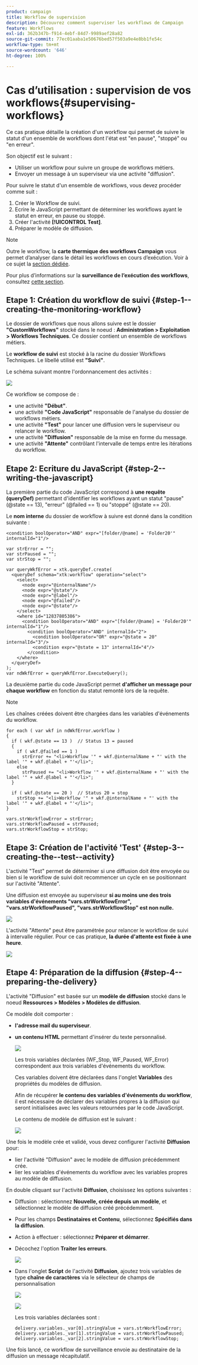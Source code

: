 ```yaml
---
product: campaign
title: Workflow de supervision
description: Découvrez comment superviser les workflows de Campaign
feature: Workflows
exl-id: 362b347b-f914-4ebf-84d7-9989aef28a82
source-git-commit: 77ec01aaba1e50676bed57f503a9e4e8bb1fe54c
workflow-type: tm+mt
source-wordcount: '646'
ht-degree: 100%

---
```


# Cas d’utilisation : supervision de vos workflows{#supervising-workflows}

Ce cas pratique détaille la création d&#39;un workflow qui permet de suivre le statut d&#39;un ensemble de workflows dont l&#39;état est &quot;en pause&quot;, &quot;stoppé&quot; ou &quot;en erreur&quot;.

Son objectif est le suivant :

* Utiliser un workflow pour suivre un groupe de workflows métiers.
* Envoyer un message à un superviseur via une activité &quot;diffusion&quot;.

Pour suivre le statut d&#39;un ensemble de workflows, vous devez procéder comme suit :

1. Créer le Workflow de suivi.
1. Ecrire le JavaScript permettant de déterminer les workflows ayant le statut en erreur, en pause ou stoppé.
1. Créer l&#39;activité **[!UICONTROL Test]**.
1. Préparer le modèle de diffusion.

>[!NOTE]
>
>Outre le workflow, la **carte thermique des workflows Campaign** vous permet d’analyser dans le détail les workflows en cours d’exécution. Voir à ce sujet la [section dédiée](heatmap.md).
>
>Pour plus d’informations sur la **surveillance de l’exécution des workflows**, consultez [cette section](monitor-workflow-execution.md).

## Etape 1: Création du workflow de suivi {#step-1--creating-the-monitoring-workflow}

Le dossier de workflows que nous allons suivre est le dossier **&quot;CustomWorkflows&quot;** stocké dans le noeud : **Administration > Exploitation > Workflows Techniques**. Ce dossier contient un ensemble de workflows métiers.

Le **workflow de suivi** est stocké à la racine du dossier Workflows Techniques. Le libellé utilisé est **&quot;Suivi&quot;**.

Le schéma suivant montre l&#39;ordonnancement des activités :

![](assets/uc_monitoring_workflow_overview.png)

Ce workflow se compose de :

* une activité **&quot;Début&quot;**.
* une activité **&quot;Code JavaScript&quot;** responsable de l&#39;analyse du dossier de workflows métiers.
* une activité **&quot;Test&quot;** pour lancer une diffusion vers le superviseur ou relancer le workflow.
* une activité **&quot;Diffusion&quot;** responsable de la mise en forme du message.
* une activité **&quot;Attente&quot;** contrôlant l&#39;intervalle de temps entre les itérations du workflow.

## Etape 2: Ecriture du JavaScript {#step-2--writing-the-javascript}

La première partie du code JavaScript correspond à **une requête (queryDef)** permettant d&#39;identifier les workflows ayant un statut &quot;pause&quot; (@state == 13), &quot;erreur&quot; (@failed == 1) ou &quot;stoppé&quot; (@state == 20).

Le **nom interne** du dossier de workflow à suivre est donné dans la condition suivante :

```
<condition boolOperator="AND" expr="[folder/@name] = 'Folder20'" internalId="1"/>
```

```
var strError = "";
var strPaused = "";
var strStop = "";

var queryWkfError = xtk.queryDef.create(
  <queryDef schema="xtk:workflow" operation="select">
    <select>
      <node expr="@internalName"/>
      <node expr="@state"/>
      <node expr="@label"/>
      <node expr="@failed"/>
      <node expr="@state"/>   
    </select>
    <where id="12837805386">
      <condition boolOperator="AND" expr="[folder/@name] = 'Folder20'" internalId="1"/>
        <condition boolOperator="AND" internalId="2">
          <condition boolOperator="OR" expr="@state = 20" internalId="3"/>
          <condition expr="@state = 13" internalId="4"/>
        </condition>  
    </where>
  </queryDef>
);
var ndWkfError = queryWkfError.ExecuteQuery(); 
```

La deuxième partie du code JavaScript permet **d&#39;afficher un message pour chaque workflow** en fonction du statut remonté lors de la requête.

>[!NOTE]
>
>Les chaînes créées doivent être chargées dans les variables d&#39;événements du workflow.

```
for each ( var wkf in ndWkfError.workflow ) 
{
  if ( wkf.@state == 13 )  // Status 13 = paused
  {
    if ( wkf.@failed == 1 )
      strError += "<li>Workflow '" + wkf.@internalName + "' with the label '" + wkf.@label + "'</li>";
    else
      strPaused += "<li>Workflow '" + wkf.@internalName + "' with the label '" + wkf.@label + "'</li>";
  }
  
  if ( wkf.@state == 20 )  // Status 20 = stop
    strStop += "<li>Workflow '" + wkf.@internalName + "' with the label '" + wkf.@label + "'</li>";
}

vars.strWorkflowError = strError;
vars.strWorkflowPaused = strPaused;
vars.strWorkflowStop = strStop;
```

## Etape 3: Création de l&#39;activité &#39;Test&#39; {#step-3--creating-the--test--activity}

L&#39;activité &quot;Test&quot; permet de déterminer si une diffusion doit être envoyée ou bien si le workflow de suivi doit recommencer un cycle en se positionnant sur l&#39;activité &quot;Attente&quot;.

Une diffusion est envoyée au superviseur **si au moins une des trois variables d&#39;événements &quot;vars.strWorkflowError&quot;, &quot;vars.strWorkflowPaused&quot;, &quot;vars.strWorkflowStop&quot; est non nulle.**

![](assets/uc_monitoring_workflow_test.png)

L&#39;activité &quot;Attente&quot; peut être paramétrée pour relancer le workflow de suivi à intervalle régulier. Pour ce cas pratique, **la durée d&#39;attente est fixée à une heure**.

![](assets/uc_monitoring_workflow_attente.png)

## Etape 4: Préparation de la diffusion {#step-4--preparing-the-delivery}

L&#39;activité &quot;Diffusion&quot; est basée sur un **modèle de diffusion** stocké dans le noeud **Ressources > Modèles > Modèles de diffusion**.

Ce modèle doit comporter :

* **l&#39;adresse mail du superviseur**.
* **un contenu HTML** permettant d&#39;insérer du texte personnalisé.

  ![](assets/uc_monitoring_workflow_variables_diffusion.png)

  Les trois variables déclarées (WF_Stop, WF_Paused, WF_Error) correspondent aux trois variables d&#39;événements du workflow.

  Ces variables doivent être déclarées dans l&#39;onglet **Variables** des propriétés du modèles de diffusion.

  Afin de récupérer **le contenu des variables d&#39;événements du workflow**, il est nécessaire de déclarer des variables propres à la diffusion qui seront initialisées avec les valeurs retournées par le code JavaScript.

  Le contenu de modèle de diffusion est le suivant :

  ![](assets/uc_monitoring_workflow_model_diffusion.png)

Une fois le modèle crée et validé, vous devez configurer l&#39;activité **Diffusion** pour:

* lier l&#39;activité &quot;Diffusion&quot; avec le modèle de diffusion précédemment crée.
* lier les variables d&#39;événements du workflow avec les variables propres au modèle de diffusion.

En double cliquant sur l&#39;activité **Diffusion**, choisissez les options suivantes :

* Diffusion : sélectionnez **Nouvelle, créée depuis un modèle**, et sélectionnez le modèle de diffusion créé précédemment.
* Pour les champs **Destinataires et Contenu**, sélectionnez **Spécifiés dans la diffusion**.
* Action à effectuer : sélectionnez **Préparer et démarrer**.
* Décochez l&#39;option **Traiter les erreurs**.

  ![](assets/uc_monitoring_workflow_optionmodel.png)

* Dans l&#39;onglet **Script** de l&#39;activité **Diffusion**, ajoutez trois variables de type **chaîne de caractères** via le sélecteur de champs de personnalisation

  ![](assets/uc_monitoring_workflow_selectlinkvariables.png)

  ![](assets/uc_monitoring_workflow_linkvariables.png)

  Les trois variables déclarées sont :

  ```
  delivery.variables._var[0].stringValue = vars.strWorkflowError;
  delivery.variables._var[1].stringValue = vars.strWorkflowPaused;
  delivery.variables._var[2].stringValue = vars.strWorkflowStop; 
  ```

Une fois lancé, ce workflow de surveillance envoie au destinataire de la diffusion un message récapitulatif.
